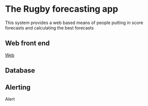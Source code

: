 # The Rugby forecasting app
This system provides a web based means of people putting in score forecasts and calculating the best forecasts

## Web front end
[Web](web.md)

## Database

## Alerting
Alert
